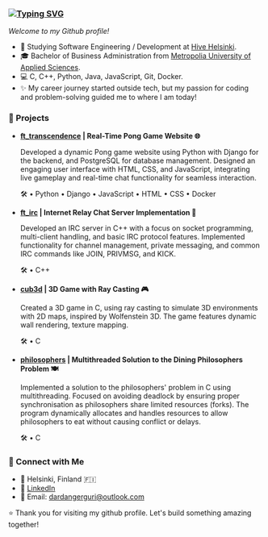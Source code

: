 ### [![Typing SVG](https://readme-typing-svg.demolab.com?font=Fira+Code&pause=300&width=477&lines=Hello+there+👋;I'm+Dardan+G%C3%ABrguri;Software+Engineering%2FDevelopment+Student)](https://fi.linkedin.com/in/dardangerguri)

*Welcome to my Github profile!*

- 🐝 Studying Software Engineering / Development at [Hive Helsinki](https://www.hive.fi/en/).
- 🎓 Bachelor of Business Administration from [Metropolia University of Applied Sciences](https://www.metropolia.fi/en/academics/bachelors-degrees/international-business-and-logistics).
- 💻 C, C++, Python, Java, JavaScript, Git, Docker.
- ✨ My career journey started outside tech, but my passion for coding and problem-solving guided me to where I am today!

### 📌 Projects

- **[ft_transcendence](https://github.com/dardangerguri/ft_transcendence) | Real-Time Pong Game Website 🌐**

  Developed a dynamic Pong game website using Python with Django for the backend, and PostgreSQL for database management. Designed an engaging user interface with HTML, CSS, and JavaScript, integrating live gameplay and real-time chat functionality for seamless interaction.
  
  🛠️ • Python • Django • JavaScript • HTML • CSS • Docker  

- **[ft_irc](https://github.com/dardangerguri/ft_irc) | Internet Relay Chat Server Implementation 📡**

  Developed an IRC server in C++ with a focus on socket programming, multi-client handling, and basic IRC protocol features. Implemented functionality for channel management, private messaging, and common IRC commands like JOIN, PRIVMSG, and KICK.
    
  🛠️ • C++

- **[cub3d](https://github.com/dardangerguri/cub3d) | 3D Game with Ray Casting 🎮**

  Created a 3D game in C, using ray casting to simulate 3D environments with 2D maps, inspired by Wolfenstein 3D. The game features dynamic wall rendering, texture mapping.
      
  🛠️ • C

- **[philosophers](https://github.com/dardangerguri/philosophers) | Multithreaded Solution to the Dining Philosophers Problem 🍽️**

  Implemented a solution to the philosophers' problem in C using multithreading. Focused on avoiding deadlock by ensuring proper synchronisation as philosophers share limited resources (forks). The program dynamically allocates and handles resources to allow philosophers to eat without causing conflict or delays.
      
  🛠️ • C


### 🔗 Connect with Me

- 📍 Helsinki, Finland 🇫🇮
- 💼 [LinkedIn](https://www.linkedin.com/in/dardangerguri)
- 📧 Email: dardangerguri@outlook.com

⭐️ Thank you for visiting my github profile. Let's build something amazing together!
